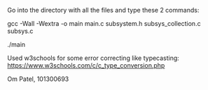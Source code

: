Go into the directory with all the files and type these 2 commands:

gcc -Wall -Wextra -o main main.c subsystem.h subsys_collection.c subsys.c

./main

Used w3schools for some error correcting like typecasting:
https://www.w3schools.com/c/c_type_conversion.php

Om Patel, 101300693
